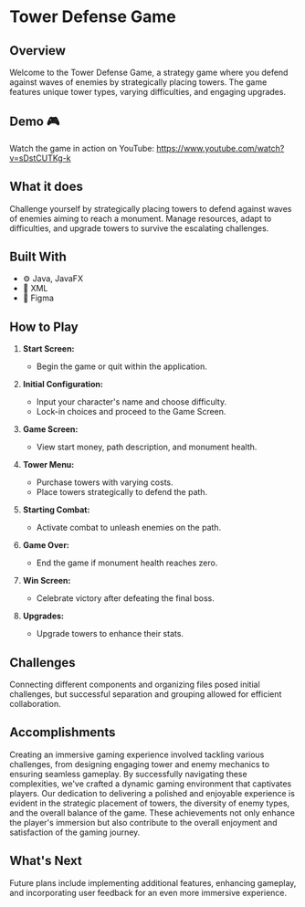 # Tower Defense Game

## Overview
Welcome to the Tower Defense Game, a strategy game where you defend against waves of enemies by strategically placing towers. The game features unique tower types, varying difficulties, and engaging upgrades.

## Demo 🎮
Watch the game in action on YouTube: https://www.youtube.com/watch?v=sDstCUTKg-k

## What it does
Challenge yourself by strategically placing towers to defend against waves of enemies aiming to reach a monument. Manage resources, adapt to difficulties, and upgrade towers to survive the escalating challenges.

## Built With
- ⚙️ Java, JavaFX
- 🌈 XML
- 🎨 Figma

## How to Play
1. **Start Screen:**
   - Begin the game or quit within the application.

2. **Initial Configuration:**
   - Input your character's name and choose difficulty.
   - Lock-in choices and proceed to the Game Screen.

3. **Game Screen:**
   - View start money, path description, and monument health.

4. **Tower Menu:**
   - Purchase towers with varying costs.
   - Place towers strategically to defend the path.

5. **Starting Combat:**
   - Activate combat to unleash enemies on the path.

6. **Game Over:**
   - End the game if monument health reaches zero.

7. **Win Screen:**
   - Celebrate victory after defeating the final boss.

8. **Upgrades:**
   - Upgrade towers to enhance their stats.

## Challenges
Connecting different components and organizing files posed initial challenges, but successful separation and grouping allowed for efficient collaboration.

## Accomplishments
Creating an immersive gaming experience involved tackling various challenges, from designing engaging tower and enemy mechanics to ensuring seamless gameplay. By successfully navigating these complexities, we've crafted a dynamic gaming environment that captivates players. Our dedication to delivering a polished and enjoyable experience is evident in the strategic placement of towers, the diversity of enemy types, and the overall balance of the game. These achievements not only enhance the player's immersion but also contribute to the overall enjoyment and satisfaction of the gaming journey.


## What's Next
Future plans include implementing additional features, enhancing gameplay, and incorporating user feedback for an even more immersive experience.
